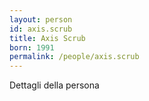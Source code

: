 ```yaml
---
layout: person
id: axis.scrub
title: Axis Scrub
born: 1991
permalink: /people/axis.scrub
---
```


Dettagli della persona 